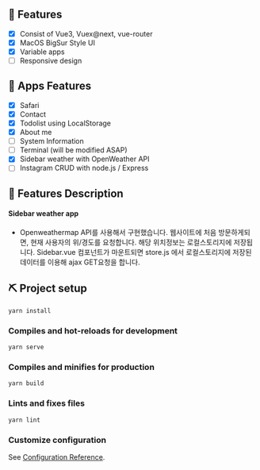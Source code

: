 ## 🧷 Features

- [x] Consist of Vue3, Vuex@next, vue-router
- [x] MacOS BigSur Style UI
- [x] Variable apps
- [ ] Responsive design

## 📱 Apps Features

- [x] Safari
- [x] Contact
- [x] Todolist using LocalStorage
- [x] About me
- [ ] System Information
- [ ] Terminal (will be modified ASAP)
- [x] Sidebar weather with OpenWeather API
- [ ] Instagram CRUD with node.js / Express

## 🧾 Features Description

#### Sidebar weather app

- Openweathermap API를 사용해서 구현했습니다.
  웹사이트에 처음 방문하게되면, 현재 사용자의 위/경도를 요청합니다.
  해당 위치정보는 로컬스토리지에 저장됩니다.
  Sidebar.vue 컴포넌트가 마운트되면 store.js 에서 로컬스토리지에 저장된 데이터를 이용해 ajax GET요청을 합니다.

## ⛏ Project setup

```
yarn install
```

### Compiles and hot-reloads for development

```
yarn serve
```

### Compiles and minifies for production

```
yarn build
```

### Lints and fixes files

```
yarn lint
```

### Customize configuration

See [Configuration Reference](https://cli.vuejs.org/config/).
